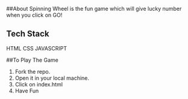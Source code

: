 ##About
Spinning Wheel is the fun game which will give lucky number when you click on GO!


## Tech Stack
HTML
CSS 
JAVASCRIPT


##To Play The Game
1) Fork the repo.
2) Open it in your local machine.
3) Click on index.html
4) Have Fun
